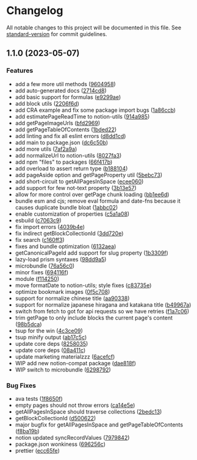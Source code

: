 # Changelog

All notable changes to this project will be documented in this file. See [standard-version](https://github.com/conventional-changelog/standard-version) for commit guidelines.

## 1.1.0 (2023-05-07)

### Features

- add a few more util methods ([9604958](https://github.com/3bases/notion/commit/9604958311bb4e2d0dc763e00ff189da8bfa0fe3))
- add auto-generated docs ([2714cd8](https://github.com/3bases/notion/commit/2714cd80f9187eea34d27b40f81e9fb952951328))
- add basic support for formulas ([e9299ae](https://github.com/3bases/notion/commit/e9299ae2c4e022799b18c57038907d59107a7e79))
- add block utils ([2206f6d](https://github.com/3bases/notion/commit/2206f6da92f79d08fa129eeb1a51977b6f2fa2c9))
- add CRA example and fix some package import bugs ([1a86ccb](https://github.com/3bases/notion/commit/1a86ccbe397610a6ee23ea9b00d9c68209e28010))
- add estimatePageReadTime to notion-utils ([914a985](https://github.com/3bases/notion/commit/914a985179edb8dd9ad9884c8482dce8ea4323d2))
- add getPageImageUrls ([bfd2969](https://github.com/3bases/notion/commit/bfd296982dfb278b7c3866f36f7def8d68b0ad76))
- add getPageTableOfContents ([1bded22](https://github.com/3bases/notion/commit/1bded220f363ae44d8ebc005237cbbf3732e62d3))
- add linting and fix all eslint errors ([d8dd1cd](https://github.com/3bases/notion/commit/d8dd1cd4c47bee78f8e97daa5f9146f4bdc1f267))
- add main to package.json ([dc6c50b](https://github.com/3bases/notion/commit/dc6c50b0208ec8b63e66e00ae9bca95906ecf89a))
- add more utils ([7af2a9a](https://github.com/3bases/notion/commit/7af2a9a1ca8064f471bf067f637e9723e1900c0f))
- add normalizeUrl to notion-utils ([8027fa3](https://github.com/3bases/notion/commit/8027fa38f33fdfd56b689c56dc613ab1714784f8))
- add npm "files" to packages ([66f417b](https://github.com/3bases/notion/commit/66f417bef264f07302b11d7f42092e848f23423d))
- add overload to assert return type ([b188104](https://github.com/3bases/notion/commit/b188104f8a2dd5a1d20a60729f5c1774c4aa3222))
- add pageAside option and getPageProperty util ([5bebc73](https://github.com/3bases/notion/commit/5bebc731407594e72469d7c4030ce6971aadc463))
- add short-circuit to getAllPagesInSpace ([ecee060](https://github.com/3bases/notion/commit/ecee0602f0248967f7b3645ff1643cbc2d972bb7))
- add support for few not-text property ([3b13e57](https://github.com/3bases/notion/commit/3b13e572b58e29b7605cf60ad93e820050ae5231))
- allow for more control over getPage chunk loading ([bb1ee6d](https://github.com/3bases/notion/commit/bb1ee6df9b3196bb219221dbcf7a934722caff6b))
- bundle esm and cjs; remove eval formula and date-fns because it causes duplicate bundle bloat ([1abbc02](https://github.com/3bases/notion/commit/1abbc0290defeda7b198f900255e5518dd3ab20a))
- enable customization of properties ([c5a1a08](https://github.com/3bases/notion/commit/c5a1a080c5ee5176b05ff49c9df98897a46790bb))
- esbuild ([c7063c9](https://github.com/3bases/notion/commit/c7063c9ddd8856c36af72d4864278a07d9d36aec))
- fix import errors ([4039b4e](https://github.com/3bases/notion/commit/4039b4e18848eb8dc0e3deb00a8245f24b534fc3))
- fix indirect getBlockCollectionId ([3dd720e](https://github.com/3bases/notion/commit/3dd720e71f06f2875fadb22241bec0aebb1af52c))
- fix search ([c160ff3](https://github.com/3bases/notion/commit/c160ff342e7e6c7af8c62746f8e2b509c26a3529))
- fixes and bundle optimization ([6132aea](https://github.com/3bases/notion/commit/6132aea57cf8f8ae14986dd89fdf22a51063d38f))
- getCanonicalPageId add support for slug property ([1b3309f](https://github.com/3bases/notion/commit/1b3309fba2a2036cf5dd0c59b506672d932db84f))
- lazy-load prism syntaxes ([98dd9a5](https://github.com/3bases/notion/commit/98dd9a5f175d023b4fb7989ef3d287f6c6de0c37))
- microbundle ([76a56c0](https://github.com/3bases/notion/commit/76a56c03333c6aa57147877a977311e99770f981))
- minor fixes ([694116f](https://github.com/3bases/notion/commit/694116f17554f5cec0498a12d0f80f6064c0d414))
- module ([f114250](https://github.com/3bases/notion/commit/f114250ca41e1894a2cbb5ff16b97800f866e0a4))
- move formatDate to notion-utils; style fixes ([c83735e](https://github.com/3bases/notion/commit/c83735e2b6cf5124e8e0a4ea90a5ed3be09d1959))
- optimize bookmark images ([0f5c708](https://github.com/3bases/notion/commit/0f5c708759658d4ed85800b80de478f756f91d29))
- support for normalize chinese title ([aa90338](https://github.com/3bases/notion/commit/aa903381a5ff282171c6640f286440443df44524))
- support for normalize japanese hiragana and katakana title ([b49967a](https://github.com/3bases/notion/commit/b49967a7295e3d5f588607b7909e94b0d863efb6))
- switch from fetch to got for api requests so we have retries ([f1a7c06](https://github.com/3bases/notion/commit/f1a7c068a8873895156bbde6d22ecb528a425282))
- trim getPage to only include blocks the current page's content ([98b5dca](https://github.com/3bases/notion/commit/98b5dcabc55860df351e5c4e7ecf6123ef7ff16c))
- tsup for the win ([4c3ce09](https://github.com/3bases/notion/commit/4c3ce09b492f44d54826dc7aee6e000a39d9419e))
- tsup minify output ([ab17c5c](https://github.com/3bases/notion/commit/ab17c5cd90e25bb819702c3523bcd726068403fc))
- update core deps ([8258035](https://github.com/3bases/notion/commit/8258035883e6df5edd4be79436d84d220216651f))
- update core deps ([08a411c](https://github.com/3bases/notion/commit/08a411cb0f3b8fcc5fc9d57c64cdb7087582c16b))
- update marketing materialzzz ([6acefcf](https://github.com/3bases/notion/commit/6acefcf584b100414038b363847e2a406d3e1372))
- WIP add new notion-compat package ([dae818f](https://github.com/3bases/notion/commit/dae818fc37842405721faa470f73206a5c64fd25))
- WIP switch to microbundle ([6298792](https://github.com/3bases/notion/commit/6298792632d93efb3137b283b88cdc31bc407308))

### Bug Fixes

- ava tests ([1f8650f](https://github.com/3bases/notion/commit/1f8650f32a76c6b996ef22573163b0d16fb09677))
- empty pages should not throw errors ([ca14e5e](https://github.com/3bases/notion/commit/ca14e5ea224a7697c8f02048cbdc76ff5a648224))
- getAllPagesInSpace should traverse collections ([2bedc13](https://github.com/3bases/notion/commit/2bedc13dfaa3012f7059648d1aef52faaf96cf54))
- getBlockCollectionId ([d500622](https://github.com/3bases/notion/commit/d5006221135746dfd0f51bd091102e8826363916))
- major bugfix for getAllPagesInSpace and getPageTableOfContents ([f8ba19b](https://github.com/3bases/notion/commit/f8ba19b43cb7f3ab9aee9cbd116da9df30af65bc))
- notion updated syncRecordValues ([7979842](https://github.com/3bases/notion/commit/797984266a1aa5f8a7c184ea06b1af6e38ca7eac))
- package.json wonkiness ([696256c](https://github.com/3bases/notion/commit/696256c6672c22b928c9961afb664e9b0e9142b9))
- prettier ([ecc65fe](https://github.com/3bases/notion/commit/ecc65fe96fc3ac3680b75cbf960832eff8f0004a))
